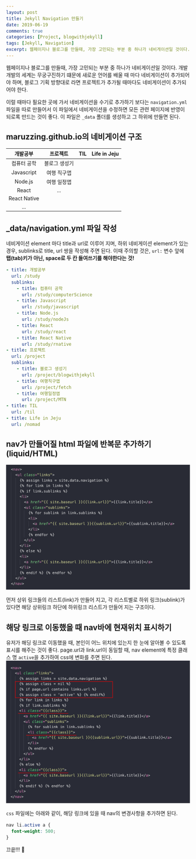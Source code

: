 ```yaml
---
layout: post
title: Jekyll Navigation 만들기
date: 2019-06-19
comments: true
categories: [Project, blogwithjekyll]
tags: [Jekyll, Navigation]
excerpt: 웹페이지나 블로그를 만들때, 가장 고민되는 부분 중 하나가 네비게이션일 것이다. 개발 개발의 세계는 무궁구진하기 떄문에 새로운 언어를 배울 때 마다 네비게이션이 추가되어야 하며, 블로그 기획 방향대로 라면 프로젝트가 추가될 때마다도 네비게이션이 추가되어야 한다.
---
```


웹페이지나 블로그를 만들때, 가장 고민되는 부분 중 하나가 네비게이션일 것이다. 개발 개발의 세계는 무궁구진하기 떄문에 새로운 언어를 배울 때 마다 네비게이션이 추가되어야 하며, 블로그 기획 방향대로 라면 프로젝트가 추가될 때마다도 네비게이션이 추가되어야 한다.

이럴 때마다 필요한 곳에 가서 네비게이션을 수기로 추가하기 보다는 `navigation.yml` 파일을 따로 만들어서 이 파일에서 네비게이션을 수정하면 모든 관련 페이지에 반영이 되로록 만드는 것이 좋다. 이 파일은 `_data` 폴더를 생성하고 그 하위에 만들면 된다.

## maruzzing.github.io의 네비게이션 구조

|   개발공부   |   프로젝트    | TIL | Life in Jeju |
| :----------: | :-----------: | :-: | :----------: |
| 컴퓨터 공학  | 블로그 생성기 |
|  Javascript  |  여행 직구앱  |
|   Node.js    |  여행 일정앱  |
|    React     |      ...      |
| React Native |
|     ...      |

## \_data/navigation.yml 파일 작성

네비게이션 element 마다 title과 url로 이루어 지며, 하위 네비게이션 element가 있는 경우, sublinks로 title, url 쌍을 작성해 주면 된다. 이때 주의할 것은, `url:` 변수 앞에 **탭(tab)키가 아닌, space로 두 칸 들여쓰기를 해야한다는 것!**

```yml
- title: 개발공부
  url: /study
  sublinks:
    - title: 컴퓨터 공학
      url: /study/computerScience
    - title: Javascript
      url: /study/javascript
    - title: Node.js
      url: /study/nodeJs
    - title: React
      url: /study/react
    - title: React Native
      url: /study/rnative
- title: 프로젝트
  url: /project
  sublinks:
    - title: 블로그 생성기
      url: /project/blogwithjekyll
    - title: 여행직구앱
      url: /project/fetch
    - title: 여행일정앱
      url: /project/MTN
- title: TIL
  url: /til
- title: Life in Jeju
  url: /nomad
```

## nav가 만들어질 html 파일에 반복문 추가하기(liquid/HTML)

![liquid/HTML nav for문](/images/nav_liqid_forLoop.png "liquid/HTML nav for문")

먼저 상위 링크들의 리스트(link)가 만들어 지고, 각 리스트별로 하위 링크(sublink)가 있다면 해당 상위링크 하단에 하위링크 리스트가 만들어 지는 구조이다.

## 해당 링크로 이동했을 때 nav바에 현재위치 표시하기

유저가 해딩 링크로 이동했을 때, 본인이 어느 위치에 있는지 한 눈에 알아볼 수 있도록 표시를 해주는 것이 좋다.
page.url과 link.url이 동일할 때, nav element에 특정 클래스 명 `active`을 추가하여 css에 변화를 주면 된다.  
![nav 위치 active](/images/nav_liqid_active.png "lnav 위치 active")

`css` 파일에는 아래와 같이, 해당 링크에 있을 때 nav의 변경사항을 추가하면 된다.

```css
nav li.active a {
  font-weight: 500;
}
```

끄읕!!! 🙆‍
